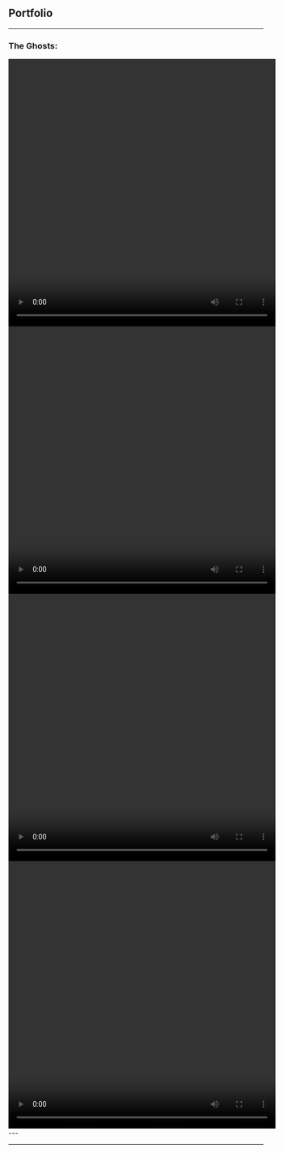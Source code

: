 ## Portfolio

---

### The Ghosts: 

<video width="528" height="528" controls>
  <source src="images/blue.mp4" type="video/mp4">
Your browser does not support the video tag.
</video>

<video width="528" height="528" controls>
  <source src="images/magenta.mp4" type="video/mp4">
Your browser does not support the video tag.
</video>

<video width="528" height="528" controls>
  <source src="images/red.mp4" type="video/mp4">
Your browser does not support the video tag.
</video>

<video width="528" height="528" controls>
  <source src="images/yellow.mp4" type="video/mp4">
Your browser does not support the video tag.
</video>
---




---
<!-- Remove above link if you don't want to attibute -->
